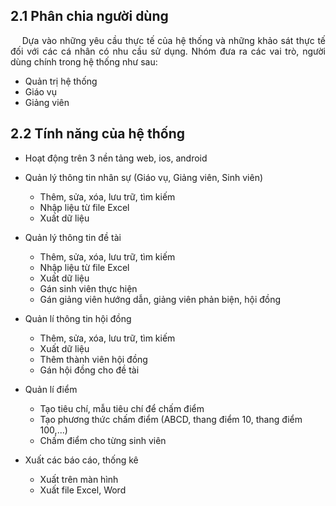 ## **2.1 Phân chia người dùng**

<p style='text-align: justify;'>
&emsp;
Dựa vào những yêu cầu thực tế của hệ thống và những khảo sát thực tế đối với các
cá nhân có nhu cầu sử dụng. Nhóm đưa ra các vai trò, người dùng chính trong hệ thống như sau:
</p>

- Quản trị hệ thống
- Giáo vụ
- Giảng viên

## **2.2 Tính năng của hệ thống**

- Hoạt động trên 3 nền tảng web, ios, android

- Quản lý thông tin nhân sự (Giáo vụ, Giảng viên, Sinh viên)

  - Thêm, sửa, xóa, lưu trữ, tìm kiếm
  - Nhập liệu từ file Excel
  - Xuất dữ liệu

- Quản lý thông tin đề tài

  - Thêm, sửa, xóa, lưu trữ, tìm kiếm
  - Nhập liệu từ file Excel
  - Xuất dữ liệu
  - Gán sinh viên thực hiện
  - Gán giảng viên hướng dẫn, giảng viên phản biện, hội đồng

- Quản lí thông tin hội đồng

  - Thêm, sửa, xóa, lưu trữ, tìm kiếm
  - Xuất dữ liệu
  - Thêm thành viên hội đồng
  - Gán hội đồng cho đề tài

- Quản lí điểm

  - Tạo tiêu chí, mẫu tiêu chí để chấm điểm
  - Tạo phương thức chấm điểm (ABCD, thang điểm 10, thang điểm 100,...)
  - Chấm điểm cho từng sinh viên

- Xuất các báo cáo, thống kê
  - Xuất trên màn hình
  - Xuất file Excel, Word

<div style="page-break-after: always;"></div>
